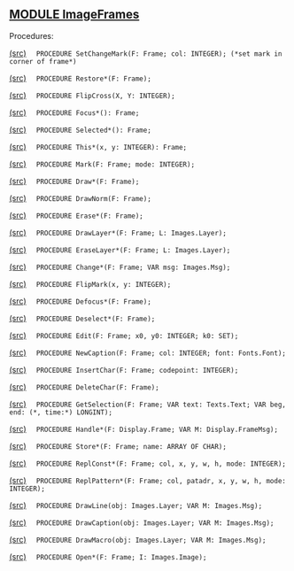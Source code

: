 
## [MODULE ImageFrames](https://github.com/io-core/Paint/blob/main/ImageFrames.Mod)

Procedures:


[(src)](https://github.com/io-core/Paint/blob/main/ImageFrames.Mod#L75) `  PROCEDURE SetChangeMark(F: Frame; col: INTEGER); (*set mark in corner of frame*)`

[(src)](https://github.com/io-core/Paint/blob/main/ImageFrames.Mod#L84) `  PROCEDURE Restore*(F: Frame);`

[(src)](https://github.com/io-core/Paint/blob/main/ImageFrames.Mod#L101) `  PROCEDURE FlipCross(X, Y: INTEGER);`

[(src)](https://github.com/io-core/Paint/blob/main/ImageFrames.Mod#L112) `  PROCEDURE Focus*(): Frame;`

[(src)](https://github.com/io-core/Paint/blob/main/ImageFrames.Mod#L117) `  PROCEDURE Selected*(): Frame;`

[(src)](https://github.com/io-core/Paint/blob/main/ImageFrames.Mod#L122) `  PROCEDURE This*(x, y: INTEGER): Frame;`

[(src)](https://github.com/io-core/Paint/blob/main/ImageFrames.Mod#L127) `  PROCEDURE Mark(F: Frame; mode: INTEGER);`

[(src)](https://github.com/io-core/Paint/blob/main/ImageFrames.Mod#L132) `  PROCEDURE Draw*(F: Frame);`

[(src)](https://github.com/io-core/Paint/blob/main/ImageFrames.Mod#L137) `  PROCEDURE DrawNorm(F: Frame);`

[(src)](https://github.com/io-core/Paint/blob/main/ImageFrames.Mod#L142) `  PROCEDURE Erase*(F: Frame);`

[(src)](https://github.com/io-core/Paint/blob/main/ImageFrames.Mod#L147) `  PROCEDURE DrawLayer*(F: Frame; L: Images.Layer);`

[(src)](https://github.com/io-core/Paint/blob/main/ImageFrames.Mod#L152) `  PROCEDURE EraseLayer*(F: Frame; L: Images.Layer);`

[(src)](https://github.com/io-core/Paint/blob/main/ImageFrames.Mod#L157) `  PROCEDURE Change*(F: Frame; VAR msg: Images.Msg);`

[(src)](https://github.com/io-core/Paint/blob/main/ImageFrames.Mod#L162) `  PROCEDURE FlipMark(x, y: INTEGER);`

[(src)](https://github.com/io-core/Paint/blob/main/ImageFrames.Mod#L168) `  PROCEDURE Defocus*(F: Frame);`

[(src)](https://github.com/io-core/Paint/blob/main/ImageFrames.Mod#L178) `  PROCEDURE Deselect*(F: Frame);`

[(src)](https://github.com/io-core/Paint/blob/main/ImageFrames.Mod#L187) `  PROCEDURE Edit(F: Frame; x0, y0: INTEGER; k0: SET);`

[(src)](https://github.com/io-core/Paint/blob/main/ImageFrames.Mod#L282) `  PROCEDURE NewCaption(F: Frame; col: INTEGER; font: Fonts.Font);`

[(src)](https://github.com/io-core/Paint/blob/main/ImageFrames.Mod#L290) `  PROCEDURE InsertChar(F: Frame; codepoint: INTEGER);`

[(src)](https://github.com/io-core/Paint/blob/main/ImageFrames.Mod#L300) `  PROCEDURE DeleteChar(F: Frame);`

[(src)](https://github.com/io-core/Paint/blob/main/ImageFrames.Mod#L321) `  PROCEDURE GetSelection(F: Frame; VAR text: Texts.Text; VAR beg, end: (*, time:*) LONGINT);`

[(src)](https://github.com/io-core/Paint/blob/main/ImageFrames.Mod#L331) `  PROCEDURE Handle*(F: Display.Frame; VAR M: Display.FrameMsg);`

[(src)](https://github.com/io-core/Paint/blob/main/ImageFrames.Mod#L391) `  PROCEDURE Store*(F: Frame; name: ARRAY OF CHAR);`

[(src)](https://github.com/io-core/Paint/blob/main/ImageFrames.Mod#L397) `  PROCEDURE ReplConst*(F: Frame; col, x, y, w, h, mode: INTEGER);`

[(src)](https://github.com/io-core/Paint/blob/main/ImageFrames.Mod#L406) `  PROCEDURE ReplPattern*(F: Frame; col, patadr, x, y, w, h, mode: INTEGER);`

[(src)](https://github.com/io-core/Paint/blob/main/ImageFrames.Mod#L415) `  PROCEDURE DrawLine(obj: Images.Layer; VAR M: Images.Msg);`

[(src)](https://github.com/io-core/Paint/blob/main/ImageFrames.Mod#L437) `  PROCEDURE DrawCaption(obj: Images.Layer; VAR M: Images.Msg);`

[(src)](https://github.com/io-core/Paint/blob/main/ImageFrames.Mod#L469) `  PROCEDURE DrawMacro(obj: Images.Layer; VAR M: Images.Msg);`

[(src)](https://github.com/io-core/Paint/blob/main/ImageFrames.Mod#L492) `  PROCEDURE Open*(F: Frame; I: Images.Image);`
